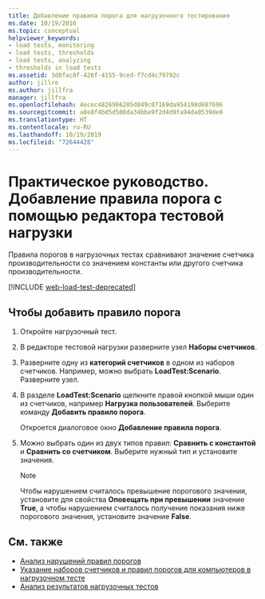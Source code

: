 ```yaml
---
title: Добавление правила порога для нагрузочного тестирования
ms.date: 10/19/2016
ms.topic: conceptual
helpviewer_keywords:
- load tests, monitoring
- load tests, thresholds
- load tests, analyzing
- thresholds in load tests
ms.assetid: 3d8fac8f-426f-4155-9ced-f7cd4c79792c
author: jillre
ms.author: jillfra
manager: jillfra
ms.openlocfilehash: 4ecec4826966205d849c07169da954198d687696
ms.sourcegitcommit: a8e8f4bd5d508da34bbe9f2d4d9fa94da0539de0
ms.translationtype: HT
ms.contentlocale: ru-RU
ms.lasthandoff: 10/19/2019
ms.locfileid: "72644428"
---
```

# <a name="how-to-add-a-threshold-rule-using-the-load-test-editor"></a>Практическое руководство. Добавление правила порога с помощью редактора тестовой нагрузки

Правила порогов в нагрузочных тестах сравнивают значение счетчика производительности со значением константы или другого счетчика производительности.

[!INCLUDE [web-load-test-deprecated](includes/web-load-test-deprecated.md)]

## <a name="to-add-a-threshold-rule"></a>Чтобы добавить правило порога

1. Откройте нагрузочный тест.

2. В редакторе тестовой нагрузки разверните узел **Наборы счетчиков**.

3. Разверните одну из **категорий счетчиков** в одном из наборов счетчиков. Например, можно выбрать **LoadTest:Scenario**. Разверните узел.

4. В разделе **LoadTest:Scenario** щелкните правой кнопкой мыши один из счетчиков, например **Нагрузка пользователей**. Выберите команду **Добавить правило порога**.

     Откроется диалоговое окно **Добавление правила порога**.

5. Можно выбрать один из двух типов правил: **Сравнить с константой** и **Сравнить со счетчиком**. Выберите нужный тип и установите значения.

    > [!NOTE]
    > Чтобы нарушением считалось превышение порогового значения, установите для свойства **Оповещать при превышении** значение **True**, а чтобы нарушением считалось получение показания ниже порогового значения, установите значение **False**.

## <a name="see-also"></a>См. также

- [Анализ нарушений правил порогов](../test/analyze-threshold-rule-violations-in-load-tests.md)
- [Указание наборов счетчиков и правил порогов для компьютеров в нагрузочном тесте](../test/specify-counter-sets-and-threshold-rules-for-load-testing.md)
- [Анализ результатов нагрузочных тестов](../test/analyze-load-test-results-using-the-load-test-analyzer.md)
